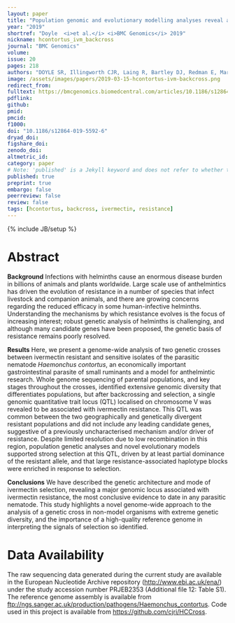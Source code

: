 ```yaml
---
layout: paper
title: "Population genomic and evolutionary modelling analyses reveal a single major QTL for ivermectin drug resistance in the pathogenic nematode, Haemonchus contortus"
year: "2019"
shortref: "Doyle  <i>et al.</i> <i>BMC Genomics</i> 2019"
nickname: hcontortus_ivm_backcross
journal: "BMC Genomics"
volume: 
issue: 20
pages: 218
authors: "DOYLE SR, Illingworth CJR, Laing R, Bartley DJ, Redman E, Martinelli A, Holroyd N, Morrison AA, Rezansoff A, Tracey A, Devaney E, Berriman M, Sargison N, Cotton JA, Gilleard JS"
image: /assets/images/papers/2019-03-15-hcontortus-ivm-backcross.png
redirect_from: 
fulltext: https://bmcgenomics.biomedcentral.com/articles/10.1186/s12864-019-5592-6
pdflink: 
github: 
pmid: 
pmcid: 
f1000: 
doi: "10.1186/s12864-019-5592-6"
dryad_doi:
figshare_doi: 
zenodo_doi: 
altmetric_id: 
category: paper
# Note: 'published' is a Jekyll keyword and does not refer to whether the paper is published, but rather to whether this Markdown should be part of the rendered site.
published: true
preprint: true
embargo: false	
peerreview: false
review: false
tags: [hcontortus, backcross, ivermectin, resistance]
---
```

{% include JB/setup %}

# Abstract 

**Background**
Infections with helminths cause an enormous disease burden in billions of animals and plants worldwide. Large scale use of anthelmintics has driven the evolution of resistance in a number of species that infect livestock and companion animals, and there are growing concerns regarding the reduced efficacy in some human-infective helminths. Understanding the mechanisms by which resistance evolves is the focus of increasing interest; robust genetic analysis of helminths is challenging, and although many candidate genes have been proposed, the genetic basis of resistance remains poorly resolved.

**Results**
Here, we present a genome-wide analysis of two genetic crosses between ivermectin resistant and sensitive isolates of the parasitic nematode *Haemonchus contortus*, an economically important gastrointestinal parasite of small ruminants and a model for anthelmintic research. Whole genome sequencing of parental populations, and key stages throughout the crosses, identified extensive genomic diversity that differentiates populations, but after backcrossing and selection, a single genomic quantitative trait locus (QTL) localised on chromosome V was revealed to be associated with ivermectin resistance. This QTL was common between the two geographically and genetically divergent resistant populations and did not include any leading candidate genes, suggestive of a previously uncharacterised mechanism and/or driver of resistance. Despite limited resolution due to low recombination in this region, population genetic analyses and novel evolutionary models supported strong selection at this QTL, driven by at least partial dominance of the resistant allele, and that large resistance-associated haplotype blocks were enriched in response to selection.

**Conclusions**
We have described the genetic architecture and mode of ivermectin selection, revealing a major genomic locus associated with ivermectin resistance, the most conclusive evidence to date in any parasitic nematode. This study highlights a novel genome-wide approach to the analysis of a genetic cross in non-model organisms with extreme genetic diversity, and the importance of a high-quality reference genome in interpreting the signals of selection so identified.

# Data Availability

The raw sequencing data generated during the current study are available in the European Nucleotide Archive repository (http://www.ebi.ac.uk/ena/) under the study accession number PRJEB2353 (Additional file 12: Table S1). The reference genome assembly is available from ftp://ngs.sanger.ac.uk/production/pathogens/Haemonchus_contortus. Code used in this project is available from https://github.com/cjri/HCCross.



